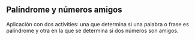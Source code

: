 ## Palíndrome y números amigos

Aplicación con dos activities: una que determina si una palabra o frase es palíndrome y otra en la que se determina si dos números son amigos.
